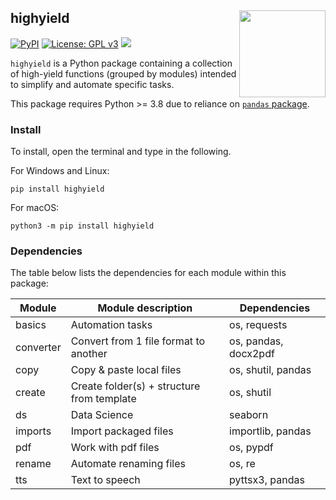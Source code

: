 ## highyield <a href="https://kenf1.github.io/Rendered/highyield%20Documentation/"><img src="https://raw.githubusercontent.com/kenf1/Rendered/main/Hex_Sticker/High-Yield.png" align="right" height="138.5" /></a>

[![PyPI](https://img.shields.io/pypi/v/highyield.svg)](https://pypi.org/project/highyield) [![License: GPL v3](https://img.shields.io/badge/License-GPLv3-brightgreen.svg)](https://www.gnu.org/licenses/gpl-3.0) [![](https://img.shields.io/badge/-Documentation-yellow)](https://kenf1.github.io/Rendered/highyield%20Documentation/)

`highyield` is a Python package containing a collection of high-yield functions (grouped by modules) intended to simplify and automate specific tasks.

This package requires Python >= 3.8 due to reliance on [`pandas` package](https://pypi.org/project/pandas/).

### Install

To install, open the terminal and type in the following.

For Windows and Linux:

```{python}
pip install highyield
```

For macOS:

```{python}
python3 -m pip install highyield
```

### Dependencies

The table below lists the dependencies for each module within this package:

|Module|Module description|Dependencies|
|---|---|---|
|basics|Automation tasks|os, requests|
|converter|Convert from 1 file format to another|os, pandas, docx2pdf|
|copy|Copy & paste local files|os, shutil, pandas|
|create|Create folder(s) + structure from template|os, shutil|
|ds|Data Science|seaborn|
|imports|Import packaged files|importlib, pandas|
|pdf|Work with pdf files|os, pypdf|
|rename|Automate renaming files|os, re|
|tts|Text to speech|pyttsx3, pandas|
